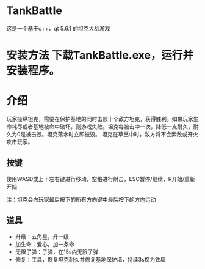 # TankBattle
这是一个基于c++，qt 5.6.1 的坦克大战游戏

# 安装方法 下载TankBattle.exe，运行并安装程序。

# 介绍

玩家操纵坦克，需要在保护基地的同时击败十个敌方坦克，获得胜利。如果玩家生命耗尽或者基地被命中破坏，则游戏失败。坦克每被击中一次，降低一点耐久，耐久为0是被击毁。坦克落水时立即被毁。
坦克在草丛中时，敌方将不会索敌或开火攻击玩家。

## 按键
使用WASD或上下左右键进行移动，空格进行射击，ESC暂停/继续，R开始/重新开始

注：坦克会向玩家最后按下的所有方向键中最后按下的方向运动

## 道具

- 升级：五角星，升一级
- 加生命：爱心，加一条命
- 无限子弹：子弹，在15s内无限子弹
- 修复：工具，恢复坦克耐久并修复基地保护墙，持续3s换为铁墙
